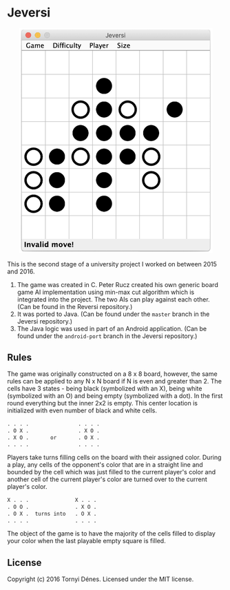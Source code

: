 # Jeversi

<p align="center">
    <img src="https://github.com/pinting/Jeversi/raw/master/screenshot.png" width="450" />
</p>

This is the second stage of a university project I worked on between 2015 and 2016.

1. The game was created in C. Peter Rucz created his own generic board game AI implementation using min-max cut algorithm which is integrated into the project. The two AIs can play against each other. (Can be found in the Reversi repository.)
2. It was ported to Java. (Can be found under the `master` branch in the Jeversi repository.)
3. The Java logic was used in part of an Android application. (Can be found under the `android-port` branch in the Jeversi repository.)

## Rules

The game was originally constructed on a 8 x 8 board, however, the same rules can be applied to any N x N board if N is even and greater than 2. The cells have 3 states - being black (symbolized with an X), being white (symbolized with an O) and being empty (symbolized with a dot). In the first round everything but the inner 2x2 is empty. This center location is initialized with even number of black and white cells.

```
. . . .                . . . .
. O X .                . X O .
. X O .       or       . O X .
. . . .                . . . .
```

Players take turns filling cells on the board with their assigned color. During a play, any cells of the opponent's color that are in a straight line and bounded by the cell which was just filled to the current player's color and another cell of the current player's color are turned over to the current player's color.

```
X . . .               X . . .
. O O .               . X O .
. O X .  turns into   . O X .
. . . .               . . . .
```


The object of the game is to have the majority of the cells filled to display your color when the last playable empty square is filled.

## License

Copyright (c) 2016 Tornyi Dénes. Licensed under the MIT license.
